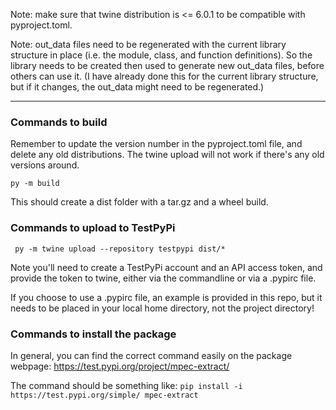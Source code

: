 
Note: make sure that twine distribution is <= 6.0.1 to be compatible with pyproject.toml.

Note: out_data files need to be regenerated with the current library structure in place (i.e. the module, class, and 
function definitions). So the library needs to be created then used to generate new out_data files, before others can 
use it. (I have already done this for the current library structure, but if it changes, the out_data might need to be 
regenerated.)

-----

### Commands to build 

Remember to update the version number in the pyproject.toml file, and delete any old distributions. The twine upload 
will not work if there's any old versions around.

``` py -m build ```

This should create a dist folder with a tar.gz and a wheel build. 

### Commands to upload to TestPyPi

``` py -m twine upload --repository testpypi dist/*```

Note you'll need to create a TestPyPi account and an API access token, and provide the token to twine, either via the 
commandline or via a .pypirc file.

If you choose to use a .pypirc file, an example is provided in this repo, but it needs to be placed in your local home 
directory, not the project directory!

### Commands to install the package

In general, you can find the correct command easily on the package webpage: https://test.pypi.org/project/mpec-extract/

The command should be something like: 
``` pip install -i https://test.pypi.org/simple/ mpec-extract ```
